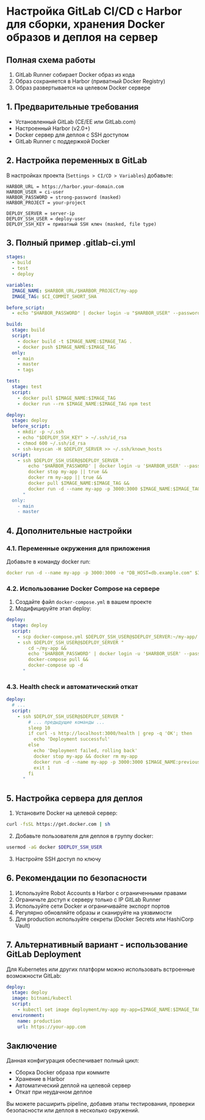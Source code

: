 # Настройка GitLab CI/CD с Harbor для сборки, хранения Docker образов и деплоя на сервер

## Полная схема работы
1. GitLab Runner собирает Docker образ из кода
2. Образ сохраняется в Harbor (приватный Docker Registry)
3. Образ развертывается на целевом Docker сервере

## 1. Предварительные требования

- Установленный GitLab (CE/EE или GitLab.com)
- Настроенный Harbor (v2.0+)
- Docker сервер для деплоя с SSH доступом
- GitLab Runner с поддержкой Docker

## 2. Настройка переменных в GitLab

В настройках проекта (`Settings > CI/CD > Variables`) добавьте:

```
HARBOR_URL = https://harbor.your-domain.com
HARBOR_USER = ci-user
HARBOR_PASSWORD = strong-password (masked)
HARBOR_PROJECT = your-project

DEPLOY_SERVER = server-ip
DEPLOY_SSH_USER = deploy-user
DEPLOY_SSH_KEY = приватный SSH ключ (masked, file type)
```

## 3. Полный пример .gitlab-ci.yml

```yaml
stages:
  - build
  - test
  - deploy

variables:
  IMAGE_NAME: $HARBOR_URL/$HARBOR_PROJECT/my-app
  IMAGE_TAG: $CI_COMMIT_SHORT_SHA

before_script:
  - echo "$HARBOR_PASSWORD" | docker login -u "$HARBOR_USER" --password-stdin $HARBOR_URL

build:
  stage: build
  script:
    - docker build -t $IMAGE_NAME:$IMAGE_TAG .
    - docker push $IMAGE_NAME:$IMAGE_TAG
  only:
    - main
    - master
    - tags

test:
  stage: test
  script:
    - docker pull $IMAGE_NAME:$IMAGE_TAG
    - docker run --rm $IMAGE_NAME:$IMAGE_TAG npm test

deploy:
  stage: deploy
  before_script:
    - mkdir -p ~/.ssh
    - echo "$DEPLOY_SSH_KEY" > ~/.ssh/id_rsa
    - chmod 600 ~/.ssh/id_rsa
    - ssh-keyscan -H $DEPLOY_SERVER >> ~/.ssh/known_hosts
  script:
    - ssh $DEPLOY_SSH_USER@$DEPLOY_SERVER "
        echo '$HARBOR_PASSWORD' | docker login -u '$HARBOR_USER' --password-stdin $HARBOR_URL &&
        docker stop my-app || true &&
        docker rm my-app || true &&
        docker pull $IMAGE_NAME:$IMAGE_TAG &&
        docker run -d --name my-app -p 3000:3000 $IMAGE_NAME:$IMAGE_TAG
      "
  only:
    - main
    - master
```

## 4. Дополнительные настройки

### 4.1. Переменные окружения для приложения

Добавьте в команду docker run:

```yaml
docker run -d --name my-app -p 3000:3000 -e "DB_HOST=db.example.com" $IMAGE_NAME:$IMAGE_TAG
```

### 4.2. Использование Docker Compose на сервере

1. Создайте файл `docker-compose.yml` в вашем проекте
2. Модифицируйте этап deploy:

```yaml
deploy:
  stage: deploy
  script:
    - scp docker-compose.yml $DEPLOY_SSH_USER@$DEPLOY_SERVER:~/my-app/
    - ssh $DEPLOY_SSH_USER@$DEPLOY_SERVER "
        cd ~/my-app &&
        echo '$HARBOR_PASSWORD' | docker login -u '$HARBOR_USER' --password-stdin $HARBOR_URL &&
        docker-compose pull &&
        docker-compose up -d
      "
```

### 4.3. Health check и автоматический откат

```yaml
deploy:
  # ...
  script:
    - ssh $DEPLOY_SSH_USER@$DEPLOY_SERVER "
        # ... предыдущие команды ...
        sleep 10
        if curl -s http://localhost:3000/health | grep -q 'OK'; then
          echo 'Deployment successful'
        else
          echo 'Deployment failed, rolling back'
          docker stop my-app && docker rm my-app
          docker run -d --name my-app -p 3000:3000 $IMAGE_NAME:previous-stable-tag
          exit 1
        fi
      "
```

## 5. Настройка сервера для деплоя

1. Установите Docker на целевой сервер:
```bash
curl -fsSL https://get.docker.com | sh
```

2. Добавьте пользователя для деплоя в группу docker:
```bash
usermod -aG docker $DEPLOY_SSH_USER
```

3. Настройте SSH доступ по ключу

## 6. Рекомендации по безопасности

1. Используйте Robot Accounts в Harbor с ограниченными правами
2. Ограничьте доступ к серверу только с IP GitLab Runner
3. Используйте сети Docker и ограничивайте экспорт портов
4. Регулярно обновляйте образы и сканируйте на уязвимости
5. Для production используйте секреты (Docker Secrets или HashiCorp Vault)

## 7. Альтернативный вариант - использование GitLab Deployment

Для Kubernetes или других платформ можно использовать встроенные возможности GitLab:

```yaml
deploy:
  stage: deploy
  image: bitnami/kubectl
  script:
    - kubectl set image deployment/my-app my-app=$IMAGE_NAME:$IMAGE_TAG
  environment:
    name: production
    url: https://your-app.com
```

## Заключение

Данная конфигурация обеспечивает полный цикл:
- Сборка Docker образа при коммите
- Хранение в Harbor
- Автоматический деплой на целевой сервер
- Откат при неудачном деплое

Вы можете расширить pipeline, добавив этапы тестирования, проверки безопасности или деплоя в несколько окружений.